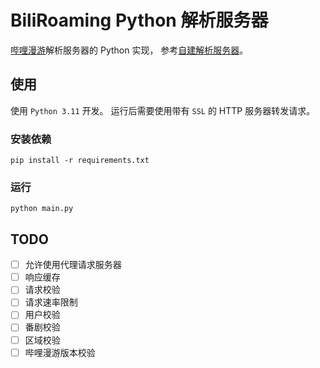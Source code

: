 # BiliRoaming Python 解析服务器

[哔哩漫游](https://github.com/yujincheng08/BiliRoaming)解析服务器的 Python 实现，
参考[自建解析服务器](https://github.com/yujincheng08/BiliRoaming/wiki/%E8%87%AA%E5%BB%BA%E8%A7%A3%E6%9E%90%E6%9C%8D%E5%8A%A1%E5%99%A8)。

## 使用

使用 `Python 3.11` 开发。
运行后需要使用带有 `SSL` 的 HTTP 服务器转发请求。

### 安装依赖

```shell
pip install -r requirements.txt
```

### 运行

```shell
python main.py
```

## TODO

- [ ] 允许使用代理请求服务器
- [ ] 响应缓存
- [ ] 请求校验
- [ ] 请求速率限制
- [ ] 用户校验
- [ ] 番剧校验
- [ ] 区域校验
- [ ] 哔哩漫游版本校验
